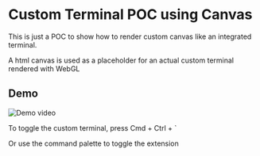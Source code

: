 # Custom Terminal POC using Canvas

This is just a POC to show how to render custom canvas like an integrated terminal.

A html canvas is used as a placeholder for an actual custom terminal rendered with WebGL

## Demo
![Demo video](demo.gif)

To toggle the custom terminal, press Cmd + Ctrl + `

Or use the command palette to toggle the extension